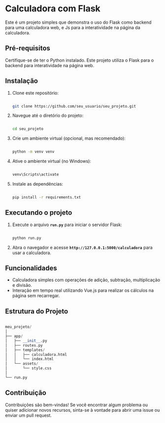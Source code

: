 # Calculadora com Flask

Este é um projeto simples que demonstra o uso do Flask como backend para uma calculadora web, e Js para a interatividade na página da calculadora.

## **Pré-requisitos**

Certifique-se de ter o Python instalado. Este projeto utiliza o Flask para o backend para interatividade na página web.

## **Instalação**

1. Clone este repositório:
    
    ```bash
    
    git clone https://github.com/seu_usuario/seu_projeto.git
    
    ```
    
2. Navegue até o diretório do projeto:
    
    ```bash
    
    cd seu_projeto
    
    ```
    
3. Crie um ambiente virtual (opcional, mas recomendado):
    
    ```bash
    
    python -m venv venv
    
    ```
    
4. Ative o ambiente virtual (no Windows):
    
    ```bash
    
    venv\Scripts\activate
    
    ```
    
5. Instale as dependências:
    
    ```bash
    
    pip install -r requirements.txt
    
    ```
    

## **Executando o projeto**

1. Execute o arquivo **`run.py`** para iniciar o servidor Flask:
    
    ```bash
    
    python run.py
    
    ```
    
2. Abra o navegador e acesse **`http://127.0.0.1:5000/calculadora`** para usar a calculadora.

## **Funcionalidades**

- Calculadora simples com operações de adição, subtração, multiplicação e divisão.
- Interação em tempo real utilizando Vue.js para realizar os cálculos na página sem recarregar.

## **Estrutura do Projeto**

```python

meu_projeto/
│
├── app/
│   ├── __init__.py
│   ├── routes.py
│   ├── templates/
│   │   ├── calculadora.html
│   │   └── index.html
│   └── assets/
│       └── style.css
│
└── run.py

```

## **Contribuição**

Contribuições são bem-vindas! Se você encontrar algum problema ou quiser adicionar novos recursos, sinta-se à vontade para abrir uma issue ou enviar um pull request.
